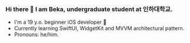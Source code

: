 ### Hi there 👋 I am Beka, undergraduate student at 인하대학교.
- I'm a 19 y.o. beginner iOS developer 🔨
- Currently learning SwiftUI, WidgetKit and MVVM architectural pattern.
- Pronouns: he/him.
